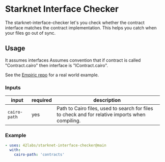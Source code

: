 # Starknet Interface Checker

The starknet-interface-checker let's you check whether the contract interface matches the contract implementation. This helps you catch when your files go out of sync.

## Usage

It assumes interfaces Assumes convention that if contract is called "Contract.cairo" then interface is "IContract.cairo".

See the [Empiric repo](https://github.com/42labs/Empiric) for a real world example.

### Inputs

| input | required | description |
| ----- | -------- | ----------- |
| `cairo-path` | yes | Path to Cairo files, used to search for files to check and for relative imports when compiling. |

### Example

```yaml
- uses: 42labs/starknet-interface-checker@main
  with:
    cairo-path: 'contracts'
```
